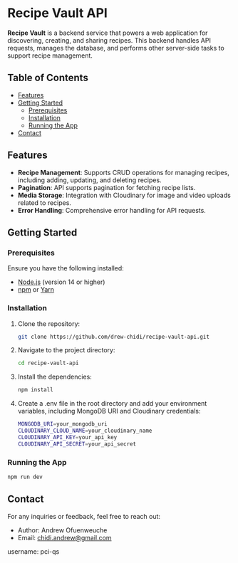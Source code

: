# Recipe Vault API

**Recipe Vault** is a backend service that powers a web application for discovering, creating, and sharing recipes. This backend handles API requests, manages the database, and performs other server-side tasks to support recipe management.

## Table of Contents

- [Features](#features)
- [Getting Started](#getting-started)
  - [Prerequisites](#prerequisites)
  - [Installation](#installation)
  - [Running the App](#running-the-app)
- [Contact](#contact)

## Features

- **Recipe Management**: Supports CRUD operations for managing recipes, including adding, updating, and deleting recipes.
- **Pagination**: API supports pagination for fetching recipe lists.
- **Media Storage**: Integration with Cloudinary for image and video uploads related to recipes.
- **Error Handling**: Comprehensive error handling for API requests.
  
## Getting Started

### Prerequisites

Ensure you have the following installed:

- [Node.js](https://nodejs.org/en/) (version 14 or higher)
- [npm](https://www.npmjs.com/get-npm) or [Yarn](https://yarnpkg.com/)

### Installation

1. Clone the repository:

   ```bash
   git clone https://github.com/drew-chidi/recipe-vault-api.git

2. Navigate to the project directory:

      ```bash
      cd recipe-vault-api
      
3. Install the dependencies:

      ```bash
      npm install

4. Create a .env file in the root directory and add your environment variables, including MongoDB URI and Cloudinary credentials:

      ```bash
      MONGODB_URI=your_mongodb_uri
      CLOUDINARY_CLOUD_NAME=your_cloudinary_name
      CLOUDINARY_API_KEY=your_api_key
      CLOUDINARY_API_SECRET=your_api_secret

### Running the App

   ```bash
   npm run dev
   ```

 ## Contact

For any inquiries or feedback, feel free to reach out:

- Author: Andrew Ofuenweuche
- Email: chidi.andrew@gmail.com

username: pci-qs
